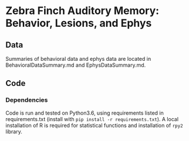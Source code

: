 # Zebra Finch Auditory Memory: Behavior, Lesions, and Ephys

## Data

Summaries of behavioral data and ephys data are located in BehavioralDataSummary.md and EphysDataSummary.md.

## Code

### Dependencies

Code is run and tested on Python3.6, using requirements listed in requirements.txt (install with `pip install -r requirements.txt`). A local installation of R is required for statistical functions and installation of `rpy2` library.
